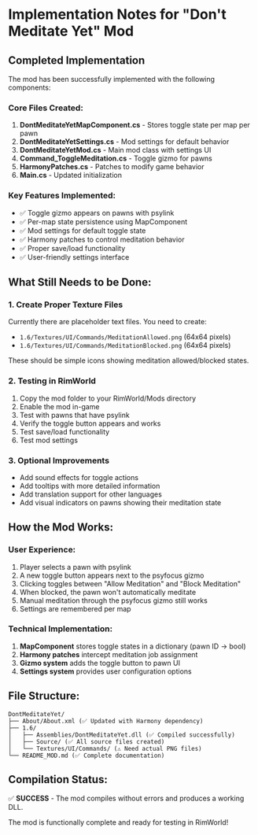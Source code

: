 # Implementation Notes for "Don't Meditate Yet" Mod

## Completed Implementation

The mod has been successfully implemented with the following components:

### Core Files Created:
1. **DontMeditateYetMapComponent.cs** - Stores toggle state per map per pawn
2. **DontMeditateYetSettings.cs** - Mod settings for default behavior
3. **DontMeditateYetMod.cs** - Main mod class with settings UI
4. **Command_ToggleMeditation.cs** - Toggle gizmo for pawns
5. **HarmonyPatches.cs** - Patches to modify game behavior
6. **Main.cs** - Updated initialization

### Key Features Implemented:
- ✅ Toggle gizmo appears on pawns with psylink
- ✅ Per-map state persistence using MapComponent
- ✅ Mod settings for default toggle state
- ✅ Harmony patches to control meditation behavior
- ✅ Proper save/load functionality
- ✅ User-friendly settings interface

## What Still Needs to be Done:

### 1. Create Proper Texture Files
Currently there are placeholder text files. You need to create:
- `1.6/Textures/UI/Commands/MeditationAllowed.png` (64x64 pixels)
- `1.6/Textures/UI/Commands/MeditationBlocked.png` (64x64 pixels)

These should be simple icons showing meditation allowed/blocked states.

### 2. Testing in RimWorld
1. Copy the mod folder to your RimWorld/Mods directory
2. Enable the mod in-game
3. Test with pawns that have psylink
4. Verify the toggle button appears and works
5. Test save/load functionality
6. Test mod settings

### 3. Optional Improvements
- Add sound effects for toggle actions
- Add tooltips with more detailed information
- Add translation support for other languages
- Add visual indicators on pawns showing their meditation state

## How the Mod Works:

### User Experience:
1. Player selects a pawn with psylink
2. A new toggle button appears next to the psyfocus gizmo
3. Clicking toggles between "Allow Meditation" and "Block Meditation"
4. When blocked, the pawn won't automatically meditate
5. Manual meditation through the psyfocus gizmo still works
6. Settings are remembered per map

### Technical Implementation:
1. **MapComponent** stores toggle states in a dictionary (pawn ID → bool)
2. **Harmony patches** intercept meditation job assignment
3. **Gizmo system** adds the toggle button to pawn UI
4. **Settings system** provides user configuration options

## File Structure:
```
DontMeditateYet/
├── About/About.xml (✅ Updated with Harmony dependency)
├── 1.6/
│   ├── Assemblies/DontMeditateYet.dll (✅ Compiled successfully)
│   ├── Source/ (✅ All source files created)
│   └── Textures/UI/Commands/ (⚠️ Need actual PNG files)
└── README_MOD.md (✅ Complete documentation)
```

## Compilation Status:
✅ **SUCCESS** - The mod compiles without errors and produces a working DLL.

The mod is functionally complete and ready for testing in RimWorld!